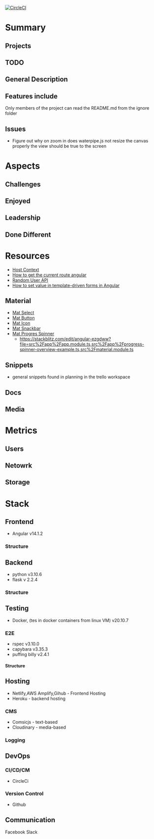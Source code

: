 [![CircleCI](https://circleci.com/gh/WindMillCode/WindMillCodeSite.svg?style=svg)](<LINK>)


# Summary

## Projects

## TODO

## General Description

## Features include 
Only members of the project can read the README.md from the ignore folder

## Issues
* Figure out why on zoom in does waterpipe.js not resize the canvas properly the view should be true to the screen

# Aspects

## Challenges

## Enjoyed

## Leadership

## Done Different





# Resources

* [Host Context](https://blog.angular-university.io/angular-host-context/)
* [How to get the current route angular](https://www.tektutorialshub.com/angular/how-to-get-the-current-route-or-url-in-angular/)
* [Random User API](https://randomuser.me/documentation#howto)
* [How to set value in template-driven forms in Angular](https://www.tektutorialshub.com/angular/how-to-set-value-in-template-driven-forms-in-angular/)


## Material
* [Mat Select](https://material.angular.io/components/select/examples)
* [Mat Button](https://material.angular.io/components/button/api)
* [Mat Icon](https://www.developer.com/languages/javascript/using-material-font-icons-in-your-angular-11-projects/)
* [Mat Snackbar](https://material.angular.io/components/snack-bar)
* [Mat Progres Spinner](https://material.angular.io/components/progress-spinner/overview)
  * https://stackblitz.com/edit/angular-ezgdww?file=src%2Fapp%2Fapp.module.ts,src%2Fapp%2Fprogress-spinner-overview-example.ts,src%2Fmaterial.module.ts


## Snippets
* general snippets found in planning in the trello workspace

## Docs

## Media 
<!-- bunch of links -->


# Metrics

## Users

## Netowrk

## Storage


# Stack 

## Frontend
* Angular v14.1.2
### Structure


## Backend
* python v3.10.6
* flask v 2.2.4

### Structure



## Testing
* Docker, (tes in docker containers from linux VM) v20.10.7

### E2E
* rspec    v3.10.0
* capybara v3.35.3
* puffing billy v2.4.1

#### Structure


## Hosting
* Netlify,AWS Amplify,Gihub - Frontend Hosting
* Heroku - backend hosting

### CMS
* Comsicjs - text-based
* Cloudinary - media-based



### Logging

## DevOps

### CI/CD/CM
* CircleCi

### Version Control
* Github

## Communication
Facebook 
Slack















